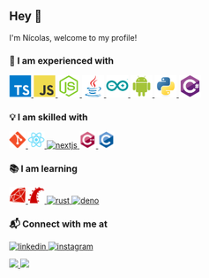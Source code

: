 ## Hey 👋
I'm Nícolas, welcome to my profile!

### 🚀 I am experienced with

<a href="https://www.typescriptlang.org/" target="_blank" > <img src="https://raw.githubusercontent.com/devicons/devicon/master/icons/typescript/typescript-original.svg" alt="typescript" width="40" height="40" /> </a>
<a href="https://www.javascript.com/" target="_blank" > <img src="https://raw.githubusercontent.com/devicons/devicon/master/icons/javascript/javascript-original.svg" alt="javascript" width="40" height="40" /> </a>
<a href="https://nodejs.org" target="_blank" > <img src="https://raw.githubusercontent.com/devicons/devicon/master/icons/nodejs/nodejs-original.svg" alt="nodejs" width="40" height="40" /> </a>
<a href="https://www.oracle.com/java/" target="_blank" > <img src="https://raw.githubusercontent.com/devicons/devicon/master/icons/java/java-original.svg" alt="java" width="40" height="40" /> </a>
<a href="https://www.arduino.cc/" target="_blank" > <img src="https://raw.githubusercontent.com/devicons/devicon/master/icons/arduino/arduino-original.svg" alt="arduino" width="40" height="40" /> </a>
<a href="https://www.android.com/" target="_blank" > <img src="https://raw.githubusercontent.com/devicons/devicon/master/icons/android/android-original.svg" alt="android" width="40" height="40" /> </a>
<a href="https://www.python.org/" target="_blank" > <img src="https://raw.githubusercontent.com/devicons/devicon/master/icons/python/python-original.svg" alt="python" width="40" height="40" /> </a>
<a href="https://docs.microsoft.com/dotnet/csharp/" target="_blank" > <img src="https://raw.githubusercontent.com/devicons/devicon/master/icons/csharp/csharp-original.svg" alt="csharp" width="40" height="40" /> </a>

### 💡 I am skilled with

<a href="https://git-scm.com/" target="_blank" > <img src="https://raw.githubusercontent.com/devicons/devicon/master/icons/git/git-original.svg" alt="git" width="30" height="30" /> </a>
<a href="https://reactjs.org/" target="_blank" > <img src="https://raw.githubusercontent.com/devicons/devicon/master/icons/react/react-original.svg" alt="react" width="30" height="30" /> </a>
<a href="https://nextjs.org/" target="_blank" > <img src="https://assets.vercel.com/image/upload/v1607554385/repositories/next-js/next-logo.png" alt="nextjs" width="30" height="30" /> </a>
<a href="https://docs.microsoft.com/cpp/cpp" target="_blank" > <img src="https://raw.githubusercontent.com/devicons/devicon/master/icons/cplusplus/cplusplus-original.svg" alt="cplusplus" width="30" height="30" /> </a>
<a href="https://docs.microsoft.com/cpp/c-language/" target="_blank" > <img src="https://raw.githubusercontent.com/devicons/devicon/master/icons/c/c-original.svg" alt="c" width="30" height="30" /> </a>

### 📚 I am learning

<a href="https://www.ruby-lang.org/" target="_blank" > <img src="https://raw.githubusercontent.com/devicons/devicon/master/icons/ruby/ruby-plain.svg" alt="ruby" width="30" height="30" /> </a>
<a href="https://rubyonrails.org/" target="_blank" > <img src="https://raw.githubusercontent.com/devicons/devicon/master/icons/rails/rails-plain.svg" alt="rails" width="30" height="30" /> </a>
<a href="https://www.rust-lang.org/" target="_blank" > <img src="https://www.rust-lang.org/static/images/favicon.svg" alt="rust" width="30" height="30" /> </a>
<a href="https://deno.land/" target="_blank" > <img src="https://raw.githubusercontent.com/denoland/manual/main/images/deno3.png" alt="deno" width="30" height="30"/> </a>

### 📬 Connect with me at

<a href="https://www.linkedin.com/in/nicolasdschmidt/" target="_blank" > <img src="https://www.vectorlogo.zone/logos/linkedin/linkedin-icon.svg" alt="linkedin" width="30" height="30" /> </a>
<a href="https://www.instagram.com/nicolasdschmidt/" target="_blank" > <img src="https://www.vectorlogo.zone/logos/instagram/instagram-icon.svg" alt="instagram" width="30" height="30" /> </a>

<a href="https://github.com/jstrieb/github-stats">
   
![](https://github.com/tronfy/github-stats/blob/master/generated/overview.svg)
![](https://github.com/tronfy/github-stats/blob/master/generated/languages.svg)
   
</a>
